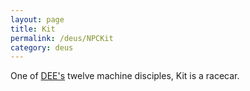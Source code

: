 ```yaml
---
layout: page
title: Kit
permalink: /deus/NPCKit
category: deus
---
```

One of [DEE's](CharPublicGriffin) twelve machine disciples, Kit is a racecar.
